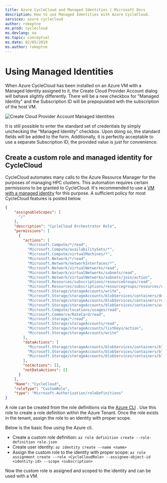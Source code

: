 ```yaml
---
title: Azure CycleCloud and Managed Identities | Microsoft Docs
description: How to use Managed Identities with Azure CycleCloud.
services: azure cyclecloud
author: rokeptne
ms.prod: cyclecloud
ms.devlang: na
ms.topic: conceptual
ms.date: 02/05/2019
ms.author: rokeptne
---
```


# Using Managed Identities

When Azure CycleCloud has been installed on an Azure VM with a Managed Identity assigned to it, the Create Cloud Provider Account dialog will behave slightly differently. There will be a new checkbox for "Managed Identity" and the Subscription ID will be prepopulated with the subscription of the host VM.

![Create Cloud Provider Account Managed Identities](~/images/create-account-managed-identity.png)

It is still possible to enter the standard set of credentials by simply unchecking the "Managed Identity" checkbox. Upon doing so, the standard fields will be added to the form. Additionally, it is perfectly acceptable to use a separate Subscription ID; the provided value is just for convenience.

## Create a custom role and managed identity for CycleCloud

CycleCloud automates many calls to the Azure Resource Manager for the purposes
of managing HPC clusters. This automation requires certain permissions to be granted
to CycleCloud. It's recommended to use a [VM with a managed identity](https://docs.microsoft.com/en-us/azure/active-directory/managed-identities-azure-resources/qs-configure-cli-windows-vm#user-assigned-managed-identity) for this purpose. A sufficient
policy for most CycleCloud features is posted below.

```json
{
    "assignableScopes": [
      "/"
    ],
    "description": "CycleCloud Orchestrator Role",
    "permissions": [
      {
        "actions": [
          "Microsoft.Compute/*/read",
          "Microsoft.Compute/availabilitySets/*",
          "Microsoft.Compute/virtualMachines/*",
          "Microsoft.Network/*/read",
          "Microsoft.Network/networkInterfaces/*",  
          "Microsoft.Network/virtualNetworks/read",
          "Microsoft.Network/virtualNetworks/subnets/read",
          "Microsoft.Network/virtualNetworks/subnets/join/action",
          "Microsoft.Resources/subscriptions/resourceGroups/read",
          "Microsoft.Resources/subscriptions/resourcegroups/resources/read",
          "Microsoft.Storage/storageAccounts/write",
          "Microsoft.Storage/storageAccounts/blobServices/containers/delete",
          "Microsoft.Storage/storageAccounts/blobServices/containers/read",
          "Microsoft.Storage/storageAccounts/blobServices/containers/write",
          "Microsoft.Compute/locations/usages/read",
          "Microsoft.Commerce/RateCard/read",
          "Microsoft.Storage/*/read",
          "Microsoft.Storage/storageAccounts/read",  
          "Microsoft.Storage/storageAccounts/listKeys/action",
          "Microsoft.Storage/storageAccounts/write"
        ],
        "dataActions": [
          "Microsoft.Storage/storageAccounts/blobServices/containers/blobs/delete",
          "Microsoft.Storage/storageAccounts/blobServices/containers/blobs/read",
          "Microsoft.Storage/storageAccounts/blobServices/containers/blobs/write"
        ],
        "notActions": [],
        "notDataActions": []
      }
    ],
    "Name": "CycleCloud",
    "roleType": "CustomRole",
    "type": "Microsoft.Authorization/roleDefinitions"
}
```

A role can be created from the role definitions via the [Azure CLI](https://docs.microsoft.com/en-us/azure/active-directory/managed-identities-azure-resources/how-to-manage-ua-identity-cli)
.  Use this role to create a role definition within the Azure Tenant. Once the
role exists in the tenant, assign the role to an identity with proper scope.

Below is the basic flow using the Azure cli.

* Create a custom role definition: 
`az role definition create --role-definition role.json`
* Create user identity: 
`az identity create --name <name>`
* Assign the custom role to the identity with proper scope: 
`az role assignment create --role <CycleCloudRole> --assignee-object-id <identity-id> --scope <subscription>` 

Now the custom role is assigned and scoped to the identity and
can be used with a VM.